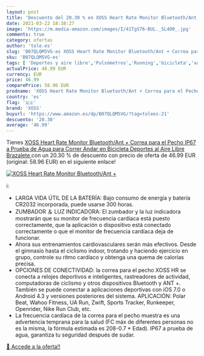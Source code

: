 ```yaml
---
layout: post
title: 'Descuento del 20.30 % en XOSS Heart Rate Monitor Bluetooth/Ant + '
date: 2021-03-22 18:38:27
image: 'https://m.media-amazon.com/images/I/41TgS76-BUL._SL400_.jpg'
comments: true
category: ofertas
author: 'tole.es'
slug: 'B07QLQM5VG-es XOSS Heart Rate Monitor Bluetooth/Ant + Correa para el...'
sku: 'B07QLQM5VG-es'
tags: [ 'Deportes y aire libre','Pulsómetros','Running','bicicleta','xoss', ]
actualPrice: 46.99 EUR
currency: EUR
price: 46.99
comparePrice: 58.96 EUR
prodname: 'XOSS Heart Rate Monitor Bluetooth/Ant + Correa para el Pecho IP67 a Prueba de Agua  para Correr  Andar en Bicicleta  Deportes al Aire Libre  Brazalete '
country: 'es'
flag: '🇪🇸'
brand: 'XOSS'
buyurl: 'https://www.amazon.es/dp/B07QLQM5VG/?tag=tolees-21'
descuento: '20.30'
average: '46.99'
---
```


Tienes [XOSS Heart Rate Monitor Bluetooth/Ant + Correa para el Pecho IP67 a Prueba de Agua  para Correr  Andar en Bicicleta  Deportes al Aire Libre  Brazalete ](https://www.amazon.es/dp/B07QLQM5VG/?tag=tolees-21) con un 20.30 % de descuento con precio de oferta de 46.99 EUR (original: 58.96 EUR) en el siguiente enlace!

[![XOSS Heart Rate Monitor Bluetooth/Ant + ](https://m.media-amazon.com/images/I/41TgS76-BUL._SL400_.jpg)](https://www.amazon.es/dp/B07QLQM5VG/?tag=tolees-21)

ℹ️:

- LARGA VIDA ÚTIL DE LA BATERÍA: Bajo consumo de energía y batería CR2032 incorporada, puede usarse 300 horas.
- ZUMBADOR ＆ LUZ INDICADORA: El zumbador y la luz indicadora mostrarán que su monitor de frecuencia cardíaca está puesto correctamente, que la aplicación o dispositivo está conectado correctamente o que el monitor de frecuencia cardíaca deja de funcionar.
- Ahora sus entrenamientos cardiovasculares serán más efectivos. Desde el gimnasio hasta el ciclismo indoor, trotando y haciendo ejercicio en grupo, controle su ritmo cardíaco y obtenga una quema de calorías precisa.
- OPCIONES DE CONECTIVIDAD: la correa para el pecho XOSS HR se conecta a relojes deportivos e inteligentes, rastreadores de actividad, computadoras de ciclismo y otros dispositivos Bluetooth y ANT +. También se puede conectar a aplicaciones deportivas con iOS 7.0 o Android 4.3 y versiones posteriores del sistema. APLICACIÓN: Polar Beat, Wahoo Fitness, UA Run, Zwift, Sports Tracker, Runkeeper, Openrider, Nike Run Club, etc.
- La frecuencia cardíaca de la correa para el pecho muestra es una advertencia temprana para la salud (FC máx de diferentes personas no es la misma, la fórmula estimada es 208-0.7 * Edad). IP67 a prueba de agua, garantiza tu seguridad después de sudar.

[🛒 Accede a la oferta!!](https://www.amazon.es/dp/B07QLQM5VG/?tag=tolees-21)
